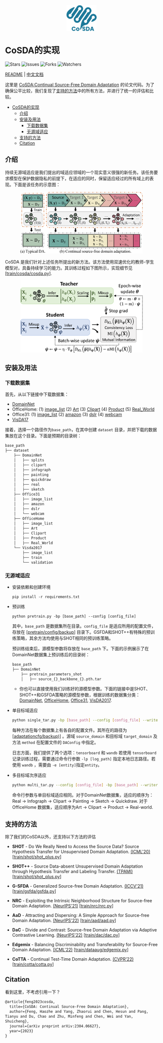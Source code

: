 <div align='center' style="margin-bottom: 10px"><img src='img/logo.png' alt="logo" width="20%" /></div>

# CoSDA的实现
![Stars](https://img.shields.io/github/stars/FengHZ/CoSDA?logo=riseup&color=orange)
![Issues](https://img.shields.io/github/issues/FengHZ/CoSDA?logo=codepen)
![Forks](https://img.shields.io/github/forks/FengHZ/CoSDA?logo=Pinboard)
![Watchers](https://img.shields.io/github/watchers/FengHZ/CoSDA?label=watch&logo=maildotru)

[README](README.md) | [中文文档](README_zh.md)

这里是 [CoSDA:Continual Source-Free Domain Adaptation](https://arxiv.org/abs/2304.06627) 的论文代码。为了确保公平比较，我们复现了[支持的方法](#supported-methods)中的所有方法，并进行了统一的评估和比较。

- [CoSDA的实现](#cosda的实现)
  - [介绍](#介绍)
  - [安装及用法](#安装及用法)
    - [下载数据集](#下载数据集)
    - [无源域适应](#无源域适应)
  - [支持的方法](#支持的方法)
  - [Citation](#citation)


## 介绍
持续无源域适应是我们提出的域适应领域的一个现实意义很强的新任务。该任务要求模型在保护数据隐私的前提下，在适应的同时，保留适应经过的所有域上的表现。下面是该任务的示意图：
<div align='center'><img src="img/CoSDA_Settings.png" alt="setting of continual SFDA" width="80%"/></div>

CoSDA 是我们针对上述任务所提出的新方法。该方法使用双速优化的教师-学生模型对，具备持续学习的能力。其训练过程如下图所示，实现细节见 \[[train/cosda/cosda.py](train/cosda/cosda.py)\].

<div align='center'><img src="img/CoSDA_Method.png" alt="pipeline of CoSDA" width="80%"/></div>

## 安装及用法

### 下载数据集
首先，从以下链接中下载数据集：

  - [DomainNet](http://ai.bu.edu/M3SDA/)
  - OfficeHome: (1) [image_list](https://cloud.tsinghua.edu.cn/f/ca3a3b6a8d554905b4cd/?dl=1) (2) [Art](https://cloud.tsinghua.edu.cn/f/4691878067d04755beab/?dl=1) (3) [Clipart](https://cloud.tsinghua.edu.cn/f/0d41e7da4558408ea5aa/?dl=1) (4) [Product](https://cloud.tsinghua.edu.cn/f/76186deacd7c4fa0a679/?dl=1) (5) [Real_World](https://cloud.tsinghua.edu.cn/f/dee961894cc64b1da1d7/?dl=1)
  - Office31: (1) [image_list](https://cloud.tsinghua.edu.cn/f/d9bca681c71249f19da2/?dl=1) (2) [amazon](https://cloud.tsinghua.edu.cn/f/edc8d1bba1c740dc821c/?dl=1) (3) [dslr](https://cloud.tsinghua.edu.cn/f/ca6df562b7e64850ad7f/?dl=1) (4) [webcam](https://cloud.tsinghua.edu.cn/f/82b24ed2e08f4a3c8888/?dl=1)
  - [VisDA17](https://ai.bu.edu/visda-2017/)

接着，选择一个路径作为`base_path`，在其中创建 `dataset` 目录，并把下载的数据集放在这个目录。下面是预期的目录树：
```
base_path
├── dataset
    ├── DomainNet
    │   ├── splits
    │   ├── clipart
    │   ├── infograph
    │   ├── painting
    │   ├── quickdraw
    │   ├── real
    │   ├── sketch
    ├── Office31
    │   ├── image_list
    │   ├── amazon
    │   ├── dslr
    │   └── webcam
    ├── OfficeHome
    │   ├── image_list
    │   ├── Art
    │   ├── Clipart
    │   ├── Product
    │   ├── Real_World
    └── Visda2017
        ├── image_list
        ├── train
        └── validation
```
### 无源域适应
* 安装依赖和创建环境
  ```
  pip install -r requirements.txt
  ```
* 预训练
  
  ```
  python pretrain.py -bp [base_path] --config [config_file] 
  ```
  其中，`base_path` 是数据集所在目录。`config_file` 是适应所用的配置文件，存放在 \[[pretrain/config/backup](pretrain/config/backup)\] 目录下。GSFDA和SHOT++有特殊的预训练策略，其余方法均使用与SHOT相同的预训练策略。

  预训练结束后，源模型参数将存放在 `base_path` 下。下面的示例展示了在DomainNet数据集上预训练后的目录树：

  ```
  base_path
  ├── DomainNet
      ├── pretrain_parameters_shot
      │   ├── source_{}_backbone_{}.pth.tar
  ```
  * 你也可以直接使用我们训练好的源模型参数。下面的链接中是SHOT、SHOT++和GSFDA策略的源模型参数，根据训练的数据集分类：[DomainNet](https://drive.google.com/file/d/1fyQuNXtME9Uf_oHHrw9ZCHZL7-TyGJzo/view?usp=sharing), [OfficeHome](https://drive.google.com/file/d/18OpU8AX3i8_GUey3SeMyMVG_EkP6Rm-y/view?usp=sharing), [Office31](https://drive.google.com/file/d/1TU_G1P8EveiYAT5vW-eGIhijqxs-kO0I/view?usp=share_link), [VisDA2017](https://drive.google.com/file/d/1BnqOTSeJ1Nuza0WW1uTvPnLJCznJRCaq/view?usp=sharing).

* 单目标域适应
  ```bash
  python single_tar.py -bp [base_path] --config [config_file] --writer [tensorboard / wandb]
  ```
  每种方法在每个数据集上有各自的配置文件。其所在的路径为 \[[adaptationcfg/backup)](adaptationcfg/backup)\] 。源域  `source_domain` 和目标域 `target_domain` 及方法 `method` 在配置文件的 `DAConfig` 中指定。

  日志方面，我们提供了两个选项：`tensorboard` 和 `wandb` 若使用 `tensorboard` 记录训练过程，需要通过命令行参数 `-lp [log_path]` 指定本地日志路径。若使用 `wandb` ，需要由 `-e [entity]`指定`entity`。

* 多目标域次序适应
  ```bash
  python multi_tar.py --config [config_file] -bp [base_path] --writer [tensorboard / wandb] (-lp [log_path] or -e [entity])
  ```
  命令行参数与单目标域适应相同。对于DomainNet数据集，适应的顺序为：Real → Infograph → Clipart → Painting → Sketch → Quickdraw. 对于 OfficeHome 数据集，适应顺序为Art → Clipart → Product → Real-world.

## 支持的方法
除了我们的CoSDA以外，还支持以下方法的评估

- **SHOT** - Do We Really Need to Access the Source Data? Source Hypothesis Transfer for Unsupervised Domain Adaptation. [(ICML'20)](https://proceedings.mlr.press/v119/liang20a.html) \[[train/shot/shot_plus.py](train/shot/shot_plus.py)\]

- **SHOT++** - Source Data-absent Unsupervised Domain Adaptation through Hypothesis Transfer and Labeling Transfer. [(TPAMI)](https://arxiv.org/pdf/2012.07297.pdf) \[[train/shot/shot_plus.py](train/shot/shot_plus.py)\]

- **G-SFDA** - Generalized Source-free Domain Adaptation. [(ICCV'21)](https://openaccess.thecvf.com/content/ICCV2021/html/Yang_Generalized_Source-Free_Domain_Adaptation_ICCV_2021_paper.html) \[[train/gsfda/gsfda.py](train/gsfda/gsfda.py)\]

- **NRC** - Exploiting the Intrinsic Neighborhood Structure for Source-free Domain Adaptation. [(NeurIPS'21)](https://proceedings.neurips.cc/paper/2021/hash/f5deaeeae1538fb6c45901d524ee2f98-Abstract.html) \[[train/nrc/nrc.py](train/nrc/nrc.py)\]

- **AaD** - Attracting and Dispersing: A Simple Approach for Source-free Domain Adaptation. [(NeurIPS'22)](https://openreview.net/forum?id=ZlCpRiZN7n) \[[train/aad/aad.py](train/aad/aad.py)\]

- **DaC** - Divide and Contrast: Source-free Domain Adaptation via Adaptive Contrastive Learning. [(NeurIPS'22)](https://arxiv.org/abs/2211.06612) \[[train/dac/dac.py](train/dac/dac.py)\]

- **Edgemix** - Balancing Discriminability and Transferability for Source-Free Domain Adaptation. [(ICML'22)](https://proceedings.mlr.press/v162/kundu22a.html) \[[train/dataaug/edgemix.py](train/dataaug/edgemix.py)\]

- **CoTTA** - Continual Test-Time Domain Adaptation. [(CVPR'22)](https://openaccess.thecvf.com/content/CVPR2022/html/Wang_Continual_Test-Time_Domain_Adaptation_CVPR_2022_paper.html) \[[train/cotta/cotta.py](train/cotta/cotta.py)\]

## Citation
看到这里，不考虑引用一下？
```
@article{feng2023cosda,
  title={CoSDA: Continual Source-Free Domain Adaptation},
  author={Feng, Haozhe and Yang, Zhaorui and Chen, Hesun and Pang, Tianyu and Du, Chao and Zhu, Minfeng and Chen, Wei and Yan, Shuicheng},
  journal={arXiv preprint arXiv:2304.06627},
  year={2023}
}
```

